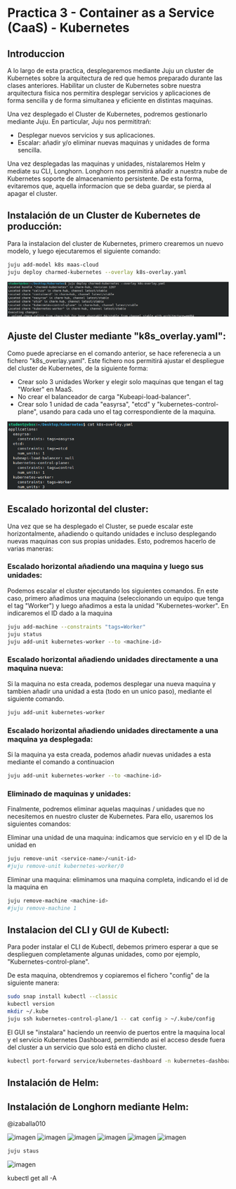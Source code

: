 # Practica 3 - Container as a Service (CaaS) - Kubernetes


## Introduccion
A lo largo de esta practica, desplegaremos mediante Juju un cluster de Kubernetes sobre la arquitectura de red que hemos preparado durante las clases anteriores.
Habilitar un cluster de Kubernetes sobre nuestra arquitectura fisica nos permitira desplegar servicios y aplicaciones de forma sencilla y de forma simultanea y eficiente en distintas maquinas. 

Una vez desplegado el Cluster de Kubernetes, podremos gestionarlo mediante Juju. En particular, Juju nos permititrañ:
 - Desplegar nuevos servicios y sus aplicaciones.
 - Escalar: añadir y/o eliminar nuevas maquinas y unidades de forma sencilla.

Una vez desplegadas las maquinas y unidades, nistalaremos Helm y mediate su CLI, Longhorn. Longhorn nos permitirá añadir a nuestra nube de Kubernetes soporte de almacenamiento persistente. De esta forma, evitaremos que, aquella informacion que se deba guardar, se pierda al apagar el cluster.


## Instalación de un Cluster de Kubernetes de producción:
Para la instalacion del cluster de Kubernetes, primero crearemos un nuevo modelo, y luego ejecutaremos el siguiente comando:

```bash
juju add-model k8s maas-cloud
juju deploy charmed-kubernetes --overlay k8s-overlay.yaml
```

![cluster](imgs/1_1.png)


## Ajuste del Cluster mediante "k8s_overlay.yaml":
Como puede apreciarse en el comando anterior, se hace referenecia a un fichero "k8s_overlay.yaml". Este fichero nos permitirá ajustar el despliegue del cluster de Kubernetes, de la siguiente forma:
 - Crear solo 3 unidades Worker y elegir solo maquinas que tengan el tag "Worker" en MaaS.
 - No crear el balanceador de carga "Kubeapi-load-balancer".
 - Crear solo 1 unidad de cada "easyrsa", "etcd" y "kubernetes-control-plane", usando para  cada uno el tag correspondiente de la maquina. 

![cluster](imgs/1_2.png)


## Escalado horizontal del cluster:
Una vez que se ha desplegado el Cluster, se puede escalar este horizontalmente, añadiendo o quitando unidades e incluso desplegando nuevas maquinas con sus propias unidades. Esto, podremos hacerlo de varias maneras:

### Escalado horizontal añadiendo una maquina y luego sus unidades:
Podemos escalar el cluster ejecutando los siguientes comandos. En este caso, primero añadimos una maquina (seleccionando un equipo que tenga el tag "Worker") y luego añadimos a esta la unidad "Kubernetes-worker". En <machine-id> indicaremos el ID dado a la maquina

```bash
juju add-machine --constraints "tags=Worker"
juju status
juju add-unit kubernetes-worker --to <machine-id>

```


### Escalado horizontal añadiendo unidades directamente a una maquina nueva:
Si la maquina no esta creada, podemos desplegar una nueva maquina y tambien añadir una unidad a esta (todo en un unico paso), mediante el siguiente comando.

```bash
juju add-unit kubernetes-worker
```


### Escalado horizontal añadiendo unidades directamente a una maquina ya desplegada:
Si la maquina ya esta creada, podemos añadir nuevas unidades a esta mediante el comando a continuacion

```bash
juju add-unit kubernetes-worker --to <machine-id>
```

### Eliminado de maquinas y unidades:
Finalmente, podremos eliminar aquelas maquinas / unidades que no necesitemos en nuestro cluster de Kubernetes. Para ello, usaremos los siguientes comandos:

Eliminar una unidad de una maquina: indicamos que servicio en <service-name> y el ID de la unidad en <unit-id>

```bash
juju remove-unit <service-name>/<unit-id>
#juju remove-unit kubernetes-worker/0
```

Eliminar una maquina: eliminamos una maquina completa, indicando el id de la maquina en <machine-id>

```bash
juju remove-machine <machine-id>
#juju remove-machine 1
```


## Instalacion del CLI y GUI de Kubectl:
Para poder instalar el CLI de Kubectl, debemos primero esperar a que se desplieguen completamente algunas unidades, como por ejemplo, "Kubernetes-control-plane". 

De esta maquina, obtendremos y copiaremos el fichero "config" de la siguiente manera:

```bash
sudo snap install kubectl --classic
kubectl version
mkdir ~/.kube
juju ssh kubernetes-control-plane/1 -- cat config > ~/.kube/config
```

El GUI se "instalara" haciendo un reenvio de puertos entre la maquina local y el servicio Kubernetes Dashboard, permitiendo asi el acceso desde fuera del cluster a un servicio que solo está en dicho cluster.

```bash
kubectl port-forward service/kubernetes-dashboard -n kubernetes-dashboard 8443:443
```


## Instalación de Helm:





## Instalación de Longhorn mediante Helm:






@izaballa010

![imagen](https://github.com/user-attachments/assets/81f843cb-fe3c-4ad4-a523-60babe733882)
![imagen](https://github.com/user-attachments/assets/cd04e414-6d7c-4724-8a73-3193ba8616df)
![imagen](https://github.com/user-attachments/assets/594f6029-48a2-492b-864e-5604504676c8)
![imagen](https://github.com/user-attachments/assets/0c39c8fa-f984-4adf-a2a9-6adc6fa88d75)
![imagen](https://github.com/user-attachments/assets/bf839db0-da72-487b-b34b-c0a45802c145)
![imagen](https://github.com/user-attachments/assets/ac2b3182-6325-4ad9-9d64-0098d973c15b)

```bash
juju staus
```
![imagen](https://github.com/user-attachments/assets/4721325e-9735-4227-b40d-d737f0a0672e)


kubectl get all -A
